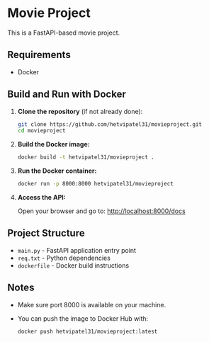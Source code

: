 # Movie Project

This is a FastAPI-based movie project.

## Requirements

- Docker

## Build and Run with Docker

1. **Clone the repository** (if not already done):

    ```sh
    git clone https://github.com/hetvipatel31/movieproject.git
    cd movieproject
    ```

2. **Build the Docker image:**

    ```sh
    docker build -t hetvipatel31/movieproject .
    ```

3. **Run the Docker container:**

    ```sh
    docker run -p 8000:8000 hetvipatel31/movieproject
    ```

4. **Access the API:**

    Open your browser and go to: [http://localhost:8000/docs](http://localhost:8000/docs)

## Project Structure

- `main.py` - FastAPI application entry point
- `req.txt` - Python dependencies
- `dockerfile` - Docker build instructions

## Notes

- Make sure port 8000 is available on your machine.
- You can push the image to Docker Hub with:

    ```sh
    docker push hetvipatel31/movieproject:latest
    ```